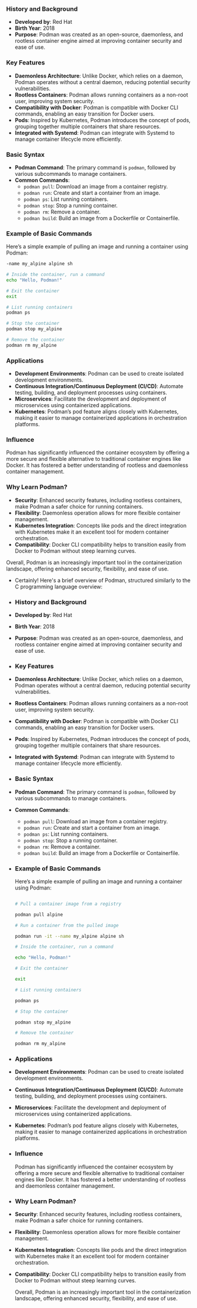 ### **History and Background**
- **Developed by**: Red Hat
- **Birth Year**: 2018
- **Purpose**: Podman was created as an open-source, daemonless, and rootless container engine aimed at improving container security and ease of use.

### **Key Features**
- **Daemonless Architecture**: Unlike Docker, which relies on a daemon, Podman operates without a central daemon, reducing potential security vulnerabilities.
- **Rootless Containers**: Podman allows running containers as a non-root user, improving system security.
- **Compatibility with Docker**: Podman is compatible with Docker CLI commands, enabling an easy transition for Docker users.
- **Pods**: Inspired by Kubernetes, Podman introduces the concept of pods, grouping together multiple containers that share resources.
- **Integrated with Systemd**: Podman can integrate with Systemd to manage container lifecycle more efficiently.

### **Basic Syntax**
- **Podman Command**: The primary command is `podman`, followed by various subcommands to manage containers.
- **Common Commands**:
  - `podman pull`: Download an image from a container registry.
  - `podman run`: Create and start a container from an image.
  - `podman ps`: List running containers.
  - `podman stop`: Stop a running container.
  - `podman rm`: Remove a container.
  - `podman build`: Build an image from a Dockerfile or Containerfile.

### **Example of Basic Commands**
Here’s a simple example of pulling an image and running a container using Podman:

```sh
-name my_alpine alpine sh

# Inside the container, run a command
echo "Hello, Podman!"

# Exit the container
exit

# List running containers
podman ps

# Stop the container
podman stop my_alpine

# Remove the container
podman rm my_alpine
```

### **Applications**
- **Development Environments**: Podman can be used to create isolated development environments.
- **Continuous Integration/Continuous Deployment (CI/CD)**: Automate testing, building, and deployment processes using containers.
- **Microservices**: Facilitate the development and deployment of microservices using containerized applications.
- **Kubernetes**: Podman’s pod feature aligns closely with Kubernetes, making it easier to manage containerized applications in orchestration platforms.

### **Influence**
Podman has significantly influenced the container ecosystem by offering a more secure and flexible alternative to traditional container engines like Docker. It has fostered a better understanding of rootless and daemonless container management.

### **Why Learn Podman?**
- **Security**: Enhanced security features, including rootless containers, make Podman a safer choice for running containers.
- **Flexibility**: Daemonless operation allows for more flexible container management.
- **Kubernetes Integration**: Concepts like pods and the direct integration with Kubernetes make it an excellent tool for modern container orchestration.
- **Compatibility**: Docker CLI compatibility helps to transition easily from Docker to Podman without steep learning curves.

Overall, Podman is an increasingly important tool in the containerization landscape, offering enhanced security, flexibility, and ease of use.
- Certainly! Here's a brief overview of Podman, structured similarly to the C programming language overview:
- ### **History and Background**
- **Developed by**: Red Hat
- **Birth Year**: 2018
- **Purpose**: Podman was created as an open-source, daemonless, and rootless container engine aimed at improving container security and ease of use.
- ### **Key Features**
- **Daemonless Architecture**: Unlike Docker, which relies on a daemon, Podman operates without a central daemon, reducing potential security vulnerabilities.
- **Rootless Containers**: Podman allows running containers as a non-root user, improving system security.
- **Compatibility with Docker**: Podman is compatible with Docker CLI commands, enabling an easy transition for Docker users.
- **Pods**: Inspired by Kubernetes, Podman introduces the concept of pods, grouping together multiple containers that share resources.
- **Integrated with Systemd**: Podman can integrate with Systemd to manage container lifecycle more efficiently.
- ### **Basic Syntax**
- **Podman Command**: The primary command is `podman`, followed by various subcommands to manage containers.
- **Common Commands**:
	- `podman pull`: Download an image from a container registry.
	- `podman run`: Create and start a container from an image.
	- `podman ps`: List running containers.
	- `podman stop`: Stop a running container.
	- `podman rm`: Remove a container.
	- `podman build`: Build an image from a Dockerfile or Containerfile.
- ### **Example of Basic Commands**
  
  Here’s a simple example of pulling an image and running a container using Podman:
  
  ```sh
  
  # Pull a container image from a registry
  
  podman pull alpine
  
  # Run a container from the pulled image
  
  podman run -it --name my_alpine alpine sh
  
  # Inside the container, run a command
  
  echo "Hello, Podman!"
  
  # Exit the container
  
  exit
  
  # List running containers
  
  podman ps
  
  # Stop the container
  
  podman stop my_alpine
  
  # Remove the container
  
  podman rm my_alpine
  
  ```
- ### **Applications**
- **Development Environments**: Podman can be used to create isolated development environments.
- **Continuous Integration/Continuous Deployment (CI/CD)**: Automate testing, building, and deployment processes using containers.
- **Microservices**: Facilitate the development and deployment of microservices using containerized applications.
- **Kubernetes**: Podman’s pod feature aligns closely with Kubernetes, making it easier to manage containerized applications in orchestration platforms.
- ### **Influence**
  
  Podman has significantly influenced the container ecosystem by offering a more secure and flexible alternative to traditional container engines like Docker. It has fostered a better understanding of rootless and daemonless container management.
- ### **Why Learn Podman?**
- **Security**: Enhanced security features, including rootless containers, make Podman a safer choice for running containers.
- **Flexibility**: Daemonless operation allows for more flexible container management.
- **Kubernetes Integration**: Concepts like pods and the direct integration with Kubernetes make it an excellent tool for modern container orchestration.
- **Compatibility**: Docker CLI compatibility helps to transition easily from Docker to Podman without steep learning curves.
  
  Overall, Podman is an increasingly important tool in the containerization landscape, offering enhanced security, flexibility, and ease of use.